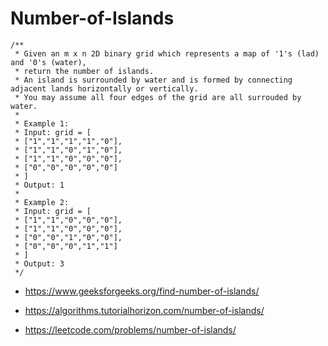 # Number-of-Islands

```
/**
 * Given an m x n 2D binary grid which represents a map of '1's (lad) and '0's (water),
 * return the number of islands.
 * An island is surrounded by water and is formed by connecting adjacent lands horizontally or vertically.
 * You may assume all four edges of the grid are all surrouded by water.
 *
 * Example 1:
 * Input: grid = [
 * ["1","1","1","1","0"],
 * ["1","1","0","1","0"],
 * ["1","1","0","0","0"],
 * ["0","0","0","0","0"]
 * ]
 * Output: 1
 *
 * Example 2:
 * Input: grid = [
 * ["1","1","0","0","0"],
 * ["1","1","0","0","0"],
 * ["0","0","1","0","0"],
 * ["0","0","0","1","1"]
 * ]
 * Output: 3
 */
 ```

* https://www.geeksforgeeks.org/find-number-of-islands/

* https://algorithms.tutorialhorizon.com/number-of-islands/

* https://leetcode.com/problems/number-of-islands/
